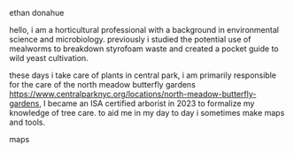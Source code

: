 ethan donahue

hello,
i am a horticultural professional with a background in environmental science and microbiology. previously i studied the potential use of mealworms to breakdown styrofoam waste and created a pocket guide to wild yeast cultivation.

these days i take care of plants in central park, i am primarily responsible for the care of the north meadow butterfly gardens https://www.centralparknyc.org/locations/north-meadow-butterfly-gardens, I became an ISA certified arborist in 2023 to formalize my knowledge of tree care. to aid me in my day to day i sometimes make maps and tools. 

maps


